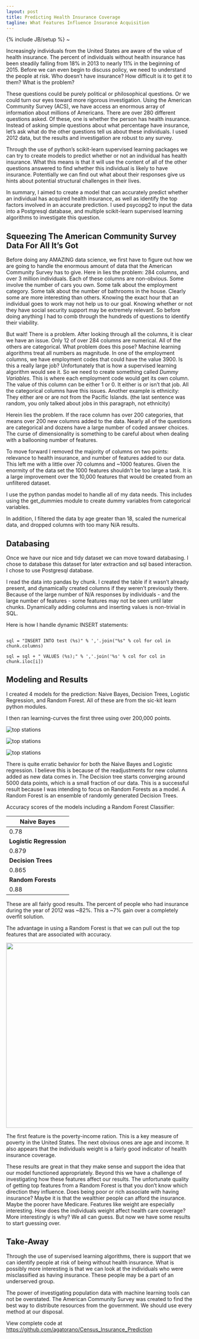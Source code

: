 ```yaml
---
layout: post
title: Predicting Health Insurance Coverage
tagline: What Features Influence Insurance Acquisition
---
```

{% include JB/setup %}
~

Increasingly individuals from the United States are aware of the value of health insurance. The percent of individuals without health insurance has been steadily falling from 18% in 2013 to nearly 11% in the beginning of 2015. Before we can even begin to discuss policy, we need to understand the people at risk. Who doesn’t have insurance? How difficult is it to get it to them? What is the problem?

These questions could be purely political or philosophical questions. Or we could turn our eyes toward more rigorous investigation. Using the American Community Survey (ACS), we have access an enormous array of information about millions of Americans. There are over 280 different questions asked. Of these, one is whether the person has health insurance. Instead of asking simple questions about what percentage have insurance, let’s ask what do the other questions tell us about these individuals. I used 2012 data, but the results and investigation are robust to any survey.

Through the use of python’s scikit-learn supervised learning packages we can try to create models to predict whether or not an individual has health insurance. What this means is that it will use the content of all of the other questions answered to find whether this individual is likely to have insurance. Potentially we can find out what about their responses give us hints about potential structural challenges in their lives. 

In summary, I aimed to create a model that can accurately predict whether an individual has acquired health insurance, as well as identify the top factors involved in an accurate prediction. I used psycopg2 to input the data into a Postgresql database, and multiple scikit-learn supervised learning algorithms to investigate this question. 


Squeezing The American Community Survey Data For All It’s Got
-----

Before doing any AMAZING data science, we first have to figure out how we are going to handle the enormous amount of data that the American Community Survey has to give. Here in lies the problem: 284 columns, and over 3 million individuals. Each of these columns are non-obvious. Some involve the number of cars you own. Some talk about the employment category. Some talk about the number of bathrooms in the house. Clearly some are more interesting than others. Knowing the exact hour that an individual goes to work may not help us to our goal. Knowing whether or not they have social security support may be extremely relevant. So before doing anything I had to comb through the hundreds of questions to identify their viability. 

But wait! There is a problem. After looking through all the columns, it is clear we have an issue. Only 12 of over 284 columns are numerical. All of the others are categorical. What problem does this pose? Machine learning algorithms treat all numbers as magnitude. In one of the employment columns, we have employment codes that could have the value 3900. Is this a really large job? Unfortunately that is how a supervised learning algorithm would see it. So we need to create something called <i>Dummy Variables</i>. This is where each employment code would get its own column. The value of this column can be either 1 or 0. It either is or isn’t that job. All the categorical columns have this issues. Another example is ethnicity: They either are or are not from the Pacific Islands. (the last sentence was random, you only talked about jobs in this paragraph, not ethnicity)

Herein lies the problem. If the race column has over 200 categories, that means over 200 new columns added to the data. Nearly all of the questions are categorical and dozens have a large number of coded answer choices. The curse of dimensionality is something to be careful about when dealing with a ballooning number of features.

To move forward I removed the majority of columns on two points: relevance to health insurance, and number of features added to our data. This left me with a little over 70 columns and ~1000 features. Given the enormity of the data set the 1000 features shouldn't be too large a task. It is a large improvement over the 10,000 features that would be created from an unfiltered dataset. 

I use the python pandas model to handle all of my data needs. This includes using the get_dummies module to create dummy variables from categorical variables.

In addition, I filtered the data by age greater than 18, scaled the numerical data, and dropped columns with too many N/A results.


Databasing
----

Once we have our nice and tidy dataset we can move toward databasing. I chose to database this dataset for later extraction and sql based interaction. I chose to use Postgresql database.

I read the data into pandas by chunk. I created the table if it wasn’t already present, and dynamically created columns if they weren’t previously there. Because of the large number of N/A responses by individuals - and the large number of features - some features may not be seen until later chunks. Dynamically adding columns and inserting values is non-trivial in SQL.

Here is how I handle dynamic INSERT statements:

~~~

sql = "INSERT INTO test (%s)" % ','.join("%s" % col for col in chunk.columns)

sql = sql + " VALUES (%s);" % ','.join('%s' % col for col in chunk.iloc[i])

~~~

Modeling and Results
-----

I created 4 models for the prediction: Naive Bayes, Decision Trees, Logistic Regression, and Random Forest. All of these are from the sic-kit learn python modules. 

I then ran learning-curves the first three using over 200,000 points. 

![top stations](/assets/images/Bournouli_Learning_Curve.png) 

![top stations](/assets/images/LogisticRegression_Learning_Curve.png) 

![top stations](/assets/images/DecisonTree_Learning_Curve.png) 


There is quite erratic behavior for both the Naive Bayes and Logistic regression. I believe this is because of the readjustments for new columns added as new data comes in. The Decision tree starts converging around 5000 data points, which is a small fraction of our data. This is a successful result because I was intending to focus on Random Forests as a model. A Random Forest is an ensemble of randomly generated Decision Trees.

Accuracy scores of the models including a Random Forest Classifier:


|**Naive Bayes**|
|---------------|
|    0.78       |
|**Logistic Regression**|
|0.879|
|**Decision Trees**|
|0.865|
|**Random Forests**|
|0.88|


These are all fairly good results. The percent of people who had insurance during the year of 2012 was ~82%. This a ~7% gain over a completely overfit solution. 

The advantage in using a Random Forest is that we can pull out the top features that are associated with accuracy. 

<img src="/assets/images/top_features.png" height="500" width="600"/> 

The first feature is the poverty-income ration. This is a key measure of poverty in the United States. The next obvious ones are age and income. It also appears that the individuals weight is a fairly good indicator of health insurance coverage. 


These results are great in that they make sense and support the idea that our model functioned appropriately. Beyond this we have a challenge of investigating how these features affect our results. The unfortunate quality of getting top features from a Random Forest is that you don’t know which direction they influence. Does being poor or rich associate with having insurance? Maybe it is that the wealthier people can afford the insurance. Maybe the poorer have Medicare. Features like weight are especially interesting. How does the individuals weight affect health care coverage? More interestingly is why? We all can guess. But now we have some results to start guessing over. 


Take-Away
----

Through the use of supervised learning algorithms, there is support that we can identify people at risk of being without health insurance. What is  possibly more interesting is that we can 
look at the individuals who were misclassified as having insurance. These people may be a part of an underserved group. 

The power of investigating population data with machine learning tools can not be overstated. The American Community Survey was created to find the best way to distribute resources from the government. We should use every method at our disposal.

View complete code at https://github.com/agatorano/Census_Insurance_Prediction

